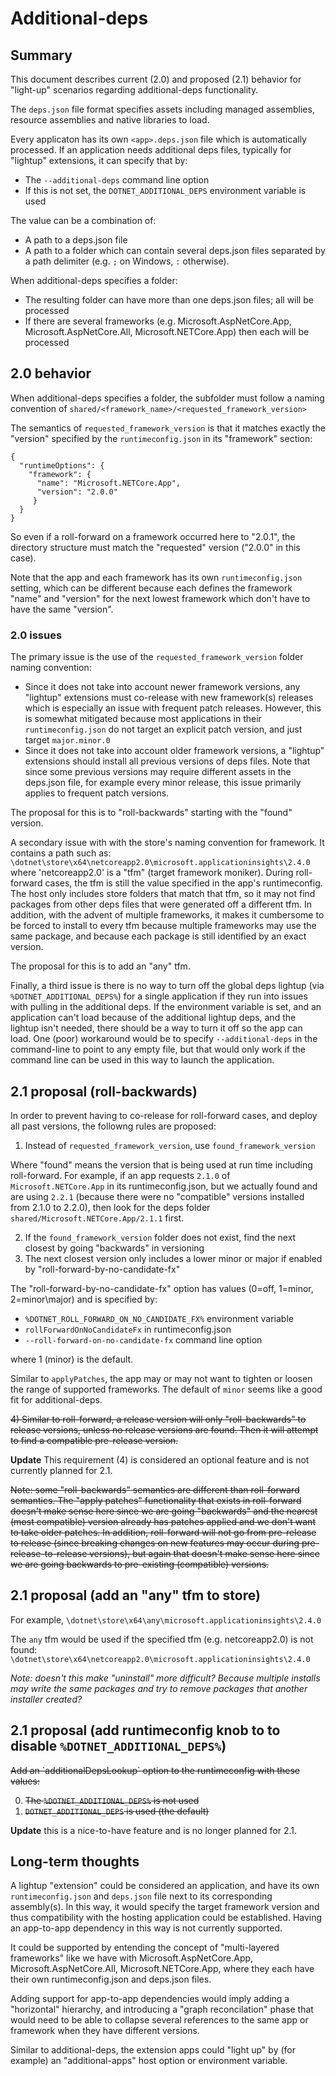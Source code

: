 # Additional-deps

## Summary
This document describes current (2.0) and proposed (2.1) behavior for "light-up" scenarios regarding additional-deps functionality.

The `deps.json` file format specifies assets including managed assemblies, resource assemblies and native libraries to load.

Every applicaton has its own `<app>.deps.json` file which is automatically processed. If an application needs additional deps files, typically for "lightup" extensions, it can specify that by:
- The `--additional-deps` command line option
- If this is not set, the `DOTNET_ADDITIONAL_DEPS` environment variable is used

The value can be a combination of:
- A path to a deps.json file
- A path to a folder which can contain several deps.json files
separated by a path delimiter (e.g. `;` on Windows, `:` otherwise).

When additional-deps specifies a folder:
- The resulting folder can have more than one deps.json files; all will be processed
- If there are several frameworks (e.g. Microsoft.AspNetCore.App, Microsoft.AspNetCore.All, Microsoft.NETCore.App) then each will be processed

## 2.0 behavior
When additional-deps specifies a folder, the subfolder must follow a naming convention of `shared/<framework_name>/<requested_framework_version>`

The semantics of `requested_framework_version` is that it matches exactly the "version" specified by the `runtimeconfig.json` in its "framework" section:
```
{
  "runtimeOptions": {
    "framework": {
      "name": "Microsoft.NETCore.App",
      "version": "2.0.0"
     }
  }
}
```
So even if a roll-forward on a framework occurred here to "2.0.1", the directory structure must match the "requested" version ("2.0.0" in this case).

Note that the app and each framework has its own `runtimeconfig.json` setting, which can be different because each defines the framework "name" and "version" for the next lowest framework which don't have to have the same "version".

### 2.0 issues
The primary issue is the use of the `requested_framework_version` folder naming convention:
- Since it does not take into account newer framework versions, any "lightup" extensions must co-release with new framework(s) releases which is especially an issue with frequent patch releases. However, this is somewhat mitigated because most applications in their `runtimeconfig.json` do not target an explicit patch version, and just target `major.minor.0`
- Since it does not take into account older framework versions, a "lightup" extensions should install all previous versions of deps files. Note that since some previous versions may require different assets in the deps.json file, for example every minor release, this issue primarily applies to frequent patch versions.

The proposal for this is to "roll-backwards" starting with the "found" version.

A secondary issue with with the store's naming convention for framework. It contains a path such as:
   `\dotnet\store\x64\netcoreapp2.0\microsoft.applicationinsights\2.4.0`
where 'netcoreapp2.0' is a "tfm" (target framework moniker). During roll-forward cases, the tfm is still the value specified in the app's runtimeconfig. The host only includes store folders that match that tfm, so it may not find packages from other deps files that were generated off a different tfm. In addition, with the advent of multiple frameworks, it makes it cumbersome to be forced to install to every tfm because multiple frameworks may use the same package, and because each package is still identified by an exact version.

The proposal for this is to add an "any" tfm.

Finally, a third issue is there is no way to turn off the global deps lightup (via `%DOTNET_ADDITIONAL_DEPS%`) for a single application if they run into issues with pulling in the additional deps. If the environment variable is set, and an application can't load because of the additional lightup deps, and the lightup isn't needed, there should be a way to turn it off so the app can load. One (poor) workaround would be to specify `--additional-deps` in the command-line to point to any empty file, but that would only work if the command line can be used in this way to launch the application.

## 2.1 proposal (roll-backwards)
In order to prevent having to co-release for roll-forward cases, and deploy all past versions, the followng rules are proposed:
1) Instead of `requested_framework_version`, use `found_framework_version`

Where "found" means the version that is being used at run time including roll-forward. For example, if an app requests `2.1.0` of `Microsoft.NETCore.App` in its runtimeconfig.json, but we actually found and are using `2.2.1` (because there were no "compatible" versions installed from 2.1.0 to 2.2.0), then look for the deps folder `shared/Microsoft.NETCore.App/2.1.1` first.

2) If the `found_framework_version` folder does not exist, find the next closest by going "backwards" in versioning
3) The next closest version only includes a lower minor or major if enabled by "roll-forward-by-no-candidate-fx"

The "roll-forward-by-no-candidate-fx" option has values (0=off, 1=minor, 2=minor\major) and is specified by:
- `%DOTNET_ROLL_FORWARD_ON_NO_CANDIDATE_FX%` environment variable
-	`rollForwardOnNoCandidateFx` in runtimeconfig.json
-	`--roll-forward-on-no-candidate-fx` command line option

where 1 (minor) is the default.

Similar to `applyPatches`, the app may or may not want to tighten or loosen the range of supported frameworks. The default of `minor` seems like a good fit for additional-deps.

<strike>
4) Similar to roll-forward, a release version will only "roll-backwards" to release versions, unless no release versions are found. Then it will attempt to find a compatible pre-release version.
</strike>

**Update** This requirement (4) is considered an optional feature and is not currently planned for 2.1.

<strike>
Note: some "roll-backwards" semantics are different than roll-forward semantics. The "apply patches" functionality that exists in roll-forward doesn't make sense here since we are going "backwards" and the nearest (most compatible) version already has patches applied and we don't want to take older patches. In addition, roll-forward will not go from pre-release to release (since breaking changes on new features may occur during pre-release-to-release versions), but again that doesn't make sense here since we are going backwards to pre-existing (compatible) versions.
</strike>

## 2.1 proposal (add an "any" tfm to store)
For example,
    `\dotnet\store\x64\any\microsoft.applicationinsights\2.4.0`
    
The `any` tfm would be used if the specified tfm (e.g. netcoreapp2.0) is not found:    
    `\dotnet\store\x64\netcoreapp2.0\microsoft.applicationinsights\2.4.0`

_Note: doesn't this make "uninstall" more difficult? Because multiple installs may write the same packages and try to remove packages that another installer created?_

## 2.1 proposal (add runtimeconfig knob to to disable `%DOTNET_ADDITIONAL_DEPS%`)
<strike>
Add an `additionalDepsLookup` option to the runtimeconfig with these values:
  
  0) The `%DOTNET_ADDITIONAL_DEPS%` is not used
  1) `DOTNET_ADDITIONAL_DEPS` is used (the default)
</strike>

**Update** this is a nice-to-have feature and is no longer planned for 2.1.

## Long-term thoughts
A lightup "extension" could be considered an application, and have its own `runtimeconfig.json` and `deps.json` file next to its corresponding assembly(s). In this way, it would specify the target framework version and thus compatibility with the hosting application could be established. Having an app-to-app dependency in this way is not currently supported.

It could be supported by entending the concept of "multi-layered frameworks" like we have with Microsoft.AspNetCore.App, Microsoft.AspNetCore.All, Microsoft.NETCore.App, where they each have their own runtimeconfig.json and deps.json files.

Adding support for app-to-app dependencies would imply adding a "horizontal" hierarchy, and introducing a "graph reconcilation" phase that would need to be able to collapse several references to the same app or framework when they have different versions.

Similar to additional-deps, the extension apps could "light up" by (for example) an "additional-apps" host option or environment variable.
